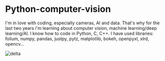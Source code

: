 # Python-computer-vision

I'm in love with coding, especially cameras, AI and data. 
That's why for the last two years i'm learning about computer vision, machine learning/deep learning/AI. 
I know how to code in Python, C, C++.
I have used libraries: folium, numpy, pandas, justpy, pytz, matplotlib, bokeh, openpyxl, xlrd, opencv...

![delta](https://user-images.githubusercontent.com/96240235/167853189-7b1d2ee0-a9a8-4369-ab78-3b2fc0158207.png)
